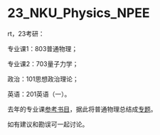 # 23_NKU_Physics_NPEE
rt，23考研：

专业课1：803普通物理；

专业课2：703量子力学；

政治：101思想政治理论；

英语：201英语（一）。

去年的专业课[参考书目](https://physics.nankai.edu.cn/_upload/article/files/30/b3/33e80c6d4b10ab599bf1d9388308/d5a67ee9-79da-4905-b102-e97a07687dbb.pdf)，据此将普通物理总结成[专题](https://1drv.ms/b/s!AopMht6UqDzLoFMSucEWa7WjITlW?e=vRoWIS)。

如有建议和勘误可一起讨论。
